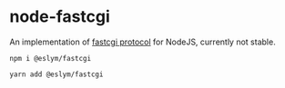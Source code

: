 # node-fastcgi

An implementation of [fastcgi protocol](https://fast-cgi.github.io/) for NodeJS, currently not stable.

```shell
npm i @eslym/fastcgi
```

```shell
yarn add @eslym/fastcgi
```

